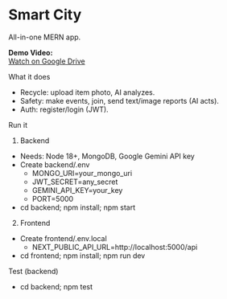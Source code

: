 # Smart City

All-in-one MERN app.

**Demo Video:**  
[Watch on Google Drive](https://drive.google.com/file/d/1IPKUwur90TfByhqf0cNgwVZV9fRN8vz9/view?usp=sharing)

What it does
- Recycle: upload item photo, AI analyzes.
- Safety: make events, join, send text/image reports (AI acts).
- Auth: register/login (JWT).

Run it
1) Backend
- Needs: Node 18+, MongoDB, Google Gemini API key
- Create backend/.env
	- MONGO_URI=your_mongo_uri
	- JWT_SECRET=any_secret
	- GEMINI_API_KEY=your_key
	- PORT=5000
- cd backend; npm install; npm start

2) Frontend
- Create frontend/.env.local
	- NEXT_PUBLIC_API_URL=http://localhost:5000/api
- cd frontend; npm install; npm run dev

Test (backend)
- cd backend; npm test
